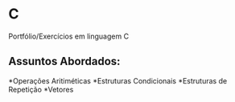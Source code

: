 # C
Portfólio/Exercícios em linguagem C

## Assuntos Abordados:
*Operações Aritiméticas
*Estruturas Condicionais
*Estruturas de Repetição
*Vetores
